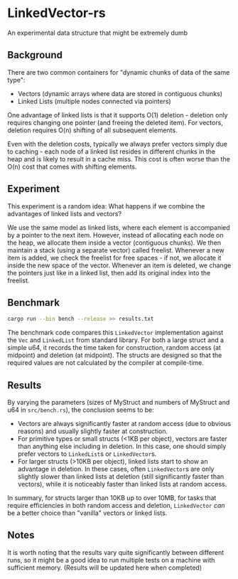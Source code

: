 # LinkedVector-rs

An experimental data structure that might be extremely dumb

## Background

There are two common containers for "dynamic chunks of data of the same type":

- Vectors (dynamic arrays where data are stored in contiguous chunks)
- Linked Lists (multiple nodes connected via pointers)

One advantage of linked lists is that it supports O(1) deletion - deletion only requires changing one pointer (and freeing the deleted item). For vectors, deletion requires O(n) shifting of all subsequent elements. 

Even with the deletion costs, typically we always prefer vectors simply due to caching - each node of a linked list resides in different chunks in the heap and is likely to result in a cache miss. This cost is often worse than the O(n) cost that comes with shifting elements.

## Experiment

This experiment is a random idea: What happens if we combine the advantages of linked lists and vectors?

We use the same model as linked lists, where each element is accompanied by a pointer to the next item. However, instead of allocating each node on the heap, we allocate them inside a vector (contiguous chunks). We then maintain a stack (using a separate vector) called freelist. Whenever a new item is added, we check the freelist for free spaces - if not, we allocate it inside the new space of the vector. Whenever an item is deleted, we change the pointers just like in a linked list, then add its original index into the freelist.


## Benchmark

```bash
cargo run --bin bench --release >> results.txt
```

The benchmark code compares this `LinkedVector` implementation against the `Vec` and `LinkedList` from standard library. For both a large struct and a simple u64, it records the time taken for construction, random access (at midpoint) and deletion (at midpoint). The structs are designed so that the required values are not calculated by the compiler at compile-time.


## Results

By varying the parameters (sizes of MyStruct and numbers of MyStruct and u64 in `src/bench.rs`), the conclusion seems to be:

- Vectors are always significantly faster at random access (due to obvious reasons) and usually slightly faster at construction.
- For primitive types or small structs (<1KB per object), vectors are faster than anything else including in deletion. In this case, one should simply prefer vectors to `LinkedList`s or `LinkedVector`s.
- For larger structs (>10KB per object), linked lists start to show an advantage in deletion. In these cases, often `LinkedVector`s are only slightly slower than linked lists at deletion (still significantly faster than vectors), while it is noticeably faster than linked lists at random access.

In summary, for structs larger than 10KB up to over 10MB, for tasks that require efficiencies in both random access and deletion, `LinkedVector` *can* be a better choice than "vanilla" vectors or linked lists.

## Notes

It is worth noting that the results vary quite significantly between different runs, so it might be a good idea to run multiple tests on a machine with sufficient memory. (Results will be updated here when completed)

